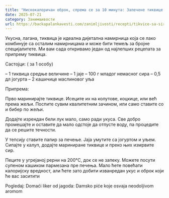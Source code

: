 ```yaml
---
title: "Нискокалоричан оброк, спрема се за 10 минута: Запечене тиквице са сиром и јајима"
date: 2025-07-21
category: Занимљивости
url: https://backapalankavesti.com/zanimljivosti/recepti/tikvice-sa-sirom-i-jajima/
---
```


Укусна, лагана, тиквица је идеална дијетална намирница која се лако комбинује са осталим намирницама и може бити темељ за бројне специјалитете. Ми вам сада откривамо један од најлепших рецепата за припрему тиквица.

Састојци:
( за 1 особу)

– 1 тиквица средње величине
– 1 јаје
– 100 г младог немасног сира
– 0,5 дл јогурта
– 2 кашичице маслиновог уља

Припрема:

Прво маринирајте тиквице. Исеците их на колутове, коцкице, или већ према жељи. Поспите сувим квалитетним зачином, или само ставите со и бибер по жељи.

Додајте изрендан бели лук мало, само ради укуса. Све добро промешајте и оставите да мало одстоје да отпусте воду, па процедите да се решите течности.

У тепсију ставите папир за печење. Јаја умутите са јогуртом и уљем. Сипајте у калуп, додајте мариниране тиквице и преко њих измрвите сир.

Пеците у угрејаној рерни на 200°C, док се не запеку. Можете посути супеном кашиком пармезана пре печења. Мало ћете повећати калоријску вредност, али ћете зато добити изванредан укус и оброк који ће вас заситити

Pogledaj: Domaći liker od jagoda: Damsko piće koje osvaja neodoljivom aromom
